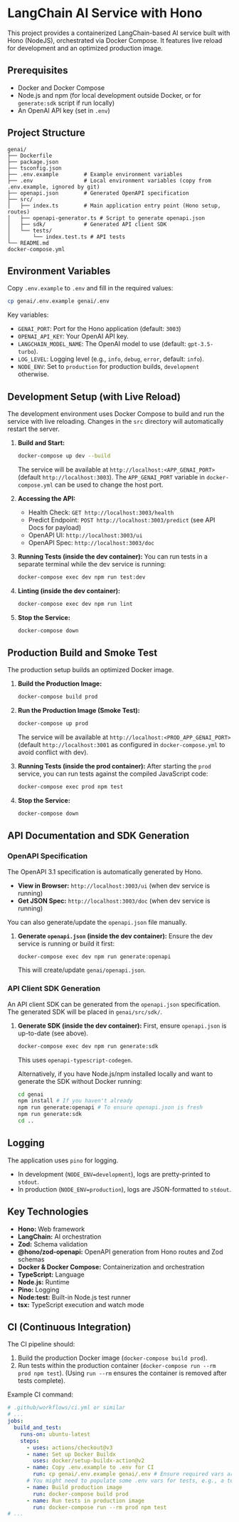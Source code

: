 # LangChain AI Service with Hono

This project provides a containerized LangChain-based AI service built with Hono (NodeJS), orchestrated via Docker Compose. It features live reload for development and an optimized production image.

## Prerequisites

- Docker and Docker Compose
- Node.js and npm (for local development outside Docker, or for `generate:sdk` script if run locally)
- An OpenAI API key (set in `.env`)

## Project Structure

```
genai/
├── Dockerfile
├── package.json
├── tsconfig.json
├── .env.example        # Example environment variables
├── .env                # Local environment variables (copy from .env.example, ignored by git)
├── openapi.json        # Generated OpenAPI specification
├── src/
│   ├── index.ts        # Main application entry point (Hono setup, routes)
│   ├── openapi-generator.ts # Script to generate openapi.json
│   ├── sdk/            # Generated API client SDK
│   └── tests/
│       └── index.test.ts # API tests
└── README.md
docker-compose.yml
```

## Environment Variables

Copy `.env.example` to `.env` and fill in the required values:

```bash
cp genai/.env.example genai/.env
```

Key variables:

- `GENAI_PORT`: Port for the Hono application (default: `3003`)
- `OPENAI_API_KEY`: Your OpenAI API key.
- `LANGCHAIN_MODEL_NAME`: The OpenAI model to use (default: `gpt-3.5-turbo`).
- `LOG_LEVEL`: Logging level (e.g., `info`, `debug`, `error`, default: `info`).
- `NODE_ENV`: Set to `production` for production builds, `development` otherwise.

## Development Setup (with Live Reload)

The development environment uses Docker Compose to build and run the service with live reloading. Changes in the `src` directory will automatically restart the server.

1.  **Build and Start:**
    ```bash
    docker-compose up dev --build
    ```
    The service will be available at `http://localhost:<APP_GENAI_PORT>` (default `http://localhost:3003`).
    The `APP_GENAI_PORT` variable in `docker-compose.yml` can be used to change the host port.

2.  **Accessing the API:**
    - Health Check: `GET http://localhost:3003/health`
    - Predict Endpoint: `POST http://localhost:3003/predict` (see API Docs for payload)
    - OpenAPI UI: `http://localhost:3003/ui`
    - OpenAPI Spec: `http://localhost:3003/doc`

3.  **Running Tests (inside the dev container):**
    You can run tests in a separate terminal while the dev service is running:
    ```bash
    docker-compose exec dev npm run test:dev
    ```

4.  **Linting (inside the dev container):**
    ```bash
    docker-compose exec dev npm run lint
    ```

5.  **Stop the Service:**
    ```bash
    docker-compose down
    ```

## Production Build and Smoke Test

The production setup builds an optimized Docker image.

1.  **Build the Production Image:**
    ```bash
    docker-compose build prod
    ```

2.  **Run the Production Image (Smoke Test):**
    ```bash
    docker-compose up prod
    ```
    The service will be available at `http://localhost:<PROD_APP_GENAI_PORT>` (default `http://localhost:3001` as configured in `docker-compose.yml` to avoid conflict with dev).

3.  **Running Tests (inside the prod container):**
    After starting the `prod` service, you can run tests against the compiled JavaScript code:
    ```bash
    docker-compose exec prod npm test
    ```

4.  **Stop the Service:**
    ```bash
    docker-compose down
    ```

## API Documentation and SDK Generation

### OpenAPI Specification

The OpenAPI 3.1 specification is automatically generated by Hono.

-   **View in Browser:** `http://localhost:3003/ui` (when dev service is running)
-   **Get JSON Spec:** `http://localhost:3003/doc` (when dev service is running)

You can also generate/update the `openapi.json` file manually.

1.  **Generate `openapi.json` (inside the dev container):**
    Ensure the dev service is running or build it first:
    ```bash
    docker-compose exec dev npm run generate:openapi
    ```
    This will create/update `genai/openapi.json`.

### API Client SDK Generation

An API client SDK can be generated from the `openapi.json` specification. The generated SDK will be placed in `genai/src/sdk/`.

1.  **Generate SDK (inside the dev container):**
    First, ensure `openapi.json` is up-to-date (see above).
    ```bash
    docker-compose exec dev npm run generate:sdk
    ```
    This uses `openapi-typescript-codegen`.

    Alternatively, if you have Node.js/npm installed locally and want to generate the SDK without Docker running:
    ```bash
    cd genai
    npm install # If you haven't already
    npm run generate:openapi # To ensure openapi.json is fresh
    npm run generate:sdk
    cd ..
    ```

## Logging

The application uses `pino` for logging.
-   In development (`NODE_ENV=development`), logs are pretty-printed to `stdout`.
-   In production (`NODE_ENV=production`), logs are JSON-formatted to `stdout`.

## Key Technologies

-   **Hono:** Web framework
-   **LangChain:** AI orchestration
-   **Zod:** Schema validation
-   **@hono/zod-openapi:** OpenAPI generation from Hono routes and Zod schemas
-   **Docker & Docker Compose:** Containerization and orchestration
-   **TypeScript:** Language
-   **Node.js:** Runtime
-   **Pino:** Logging
-   **Node:test:** Built-in Node.js test runner
-   **tsx:** TypeScript execution and watch mode

## CI (Continuous Integration)

The CI pipeline should:
1.  Build the production Docker image (`docker-compose build prod`).
2.  Run tests within the production container (`docker-compose run --rm prod npm test`).
   (Using `run --rm` ensures the container is removed after tests complete).

Example CI command:
```yaml
# .github/workflows/ci.yml or similar
# ...
jobs:
  build_and_test:
    runs-on: ubuntu-latest
    steps:
      - uses: actions/checkout@v3
      - name: Set up Docker Buildx
        uses: docker/setup-buildx-action@v2
      - name: Copy .env.example to .env for CI
        run: cp genai/.env.example genai/.env # Ensure required vars are present, even if empty/mocked
      # You might need to populate some .env vars for tests, e.g., a test API key
      - name: Build production image
        run: docker-compose build prod
      - name: Run tests in production image
        run: docker-compose run --rm prod npm test
# ...
``` 